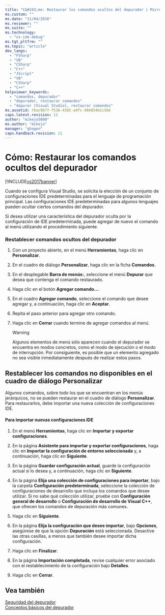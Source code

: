 ```yaml
---
title: "C&#243;mo: Restaurar los comandos ocultos del depurador | Microsoft Docs"
ms.custom: ""
ms.date: "11/04/2016"
ms.reviewer: ""
ms.suite: ""
ms.technology: 
  - "vs-ide-debug"
ms.tgt_pltfrm: ""
ms.topic: "article"
dev_langs: 
  - "FSharp"
  - "VB"
  - "CSharp"
  - "C++"
  - "JScript"
  - "VB"
  - "CSharp"
  - "C++"
helpviewer_keywords: 
  - "comandos, depurador"
  - "depurador, restaurar comandos"
  - "depurar [Visual Studio], restaurar comandos"
ms.assetid: 76ac9b77-f536-43b5-a9fc-984854b1c566
caps.latest.revision: 11
author: "mikejo5000"
ms.author: "mikejo"
manager: "ghogen"
caps.handback.revision: 11
---
```

# C&#243;mo: Restaurar los comandos ocultos del depurador
[!INCLUDE[vs2017banner](../code-quality/includes/vs2017banner.md)]

Cuando se configura Visual Studio, se solicita la elección de un conjunto de configuraciones IDE predeterminadas para el lenguaje de programación principal.  Las configuraciones IDE predeterminadas para algunos lenguajes pueden ocultar ciertos comandos del depurador.  
  
 Si desea utilizar una característica del depurador oculta por la configuración de IDE predeterminada, puede agregar de nuevo el comando al menú utilizando el procedimiento siguiente.  
  
### Restablecer comandos ocultos del depurador  
  
1.  Con un proyecto abierto, en el menú **Herramientas**, haga clic en **Personalizar**.  
  
2.  En el cuadro de diálogo **Personalizar**, haga clic en la ficha **Comandos**.  
  
3.  En el desplegable **Barra de menús:**, seleccione el menú **Depurar** que desea que contenga el comando restaurado.  
  
4.  Haga clic en el botón **Agregar comando...**.  
  
5.  En el cuadro **Agregar comando**, seleccione el comando que desee agregar y, a continuación, haga clic en **Aceptar**.  
  
6.  Repita el paso anterior para agregar otro comando.  
  
7.  Haga clic en **Cerrar** cuando termine de agregar comandos al menú.  
  
    > [!WARNING]
    >  Algunos elementos de menú sólo aparecen cuando el depurador se encuentra en modos concretos, como el modo de ejecución o el modo de interrupción.  Por consiguiente, es posible que un elemento agregado no sea visible inmediatamente después de realizar estos pasos.  
  
## Restablecer los comandos no disponibles en el cuadro de diálogo Personalizar  
 Algunos comandos, sobre todo los que se encuentran en los menús jerárquicos, no se pueden restaurar en el cuadro de diálogo **Personalizar**.  Para restaurarlos, debe importar una nueva colección de configuraciones IDE.  
  
#### Para importar nuevas configuraciones IDE  
  
1.  En el menú **Herramientas**, haga clic en **Importar y exportar configuraciones**.  
  
2.  En la página **Asistente para importar y exportar configuraciones**, haga clic en **Importar la configuración de entorno seleccionada** y, a continuación, haga clic en **Siguiente**.  
  
3.  En la página **Guardar configuración actual**, guarde la configuración actual si lo desea y, a continuación, haga clic en **Siguiente**.  
  
4.  En la página **Elija una colección de configuraciones para importar**, bajo la carpeta **Configuración predeterminada**, seleccione la colección de configuraciones de desarrollo que incluya los comandos que desee utilizar.  Si no sabe qué colección utilizar, pruebe con **Configuración general de desarrollo** o **Configuración de desarrollo de Visual C\+\+**, que ofrecen los comandos de depuración más comunes.  
  
5.  Haga clic en **Siguiente**.  
  
6.  En la página **Elija la configuración que desee importar**, bajo **Opciones**, asegúrese de que la opción **Depuración** está seleccionada.  Desactive las otras casillas, a menos que también desee importar dicha configuración.  
  
7.  Haga clic en **Finalizar**.  
  
8.  En la página **Importación completada**, revise cualquier error asociado con el restablecimiento de la configuración bajo **Detalles**.  
  
9. Haga clic en **Cerrar**.  
  
## Vea también  
 [Seguridad del depurador](../debugger/debugger-security.md)   
 [Conceptos básicos del depurador](../debugger/debugger-basics.md)